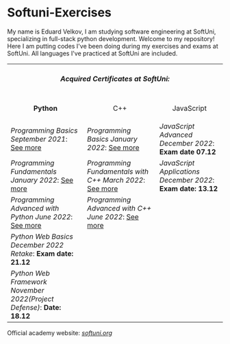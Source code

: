# Softuni-Exercises
My name is Eduard Velkov, I am studying software engineering at SoftUni, specializing in full-stack python development. Welcome to my repository! Here I am putting codes I've been doing during my exercises and exams at SoftUni. All languages I've practiced at SoftUni are included.
<table>
  <tr><td colspan="3">
    <h5 align="center">Acquired Certificates at SoftUni:</h5>
  </td></tr>
  <tr><td><p align="center"><b>Python</b></p></td><td><p align="center">C++</p></td><td><p align="center">JavaScript</p></td></tr>
  <tr><td>
    <i>Programming Basics September 2021</i>: <a href="https://softuni.bg/Certificates/Details/116059/6c85ce2d">See more</a>
    <td><i>Programming Basics January 2022</i>: <a href="https://softuni.bg/certificates/details/126132/1e7bbd79">See more</a></td>
    <td><i>JavaScript Advanced December 2022</i>: <b>Exam date 07.12</b></td>
  </td></tr>
  <tr><td>
    <i>Programming Fundamentals January 2022</i>: <a href="https://softuni.bg/Certificates/Details/129201/c654569c">See more</a>
  </td><td>
  <i>Programming Fundamentals with C++ March 2022</i>: <a href="https://softuni.bg/Certificates/Details/132794/dad07a71">See more</a>
  </td>
  <td><i>JavaScript Applications December 2022</i>: <b>Exam date: 13.12</b></td>
  </td></tr>
  <tr><td>
  <i>Programming Advanced with Python June 2022</i>: <a href="https://softuni.bg/Certificates/Details/135910/3b75b1e8">See more</a>
  </td><td>
  <i>Programming Advanced with C++ June 2022</i>: <a href="https://softuni.bg/Certificates/Details/135493/81996888">See more</a>
  </td></tr>
  <tr><td><i>Python Web Basics December 2022 Retake</i>: <b>Exam date: 21.12</b></i></td></tr>
  <tr><td><i>Python Web Framework November 2022(Project Defense)</i>: <b>Date: 18.12</b>
  </table>

Official academy website: <a href="https://softuni.org"><i>softuni.org</a></i>
